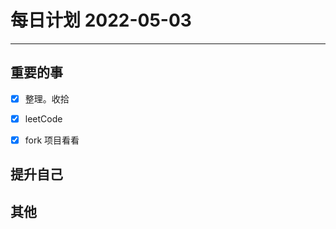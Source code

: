 #  每日计划 2022-05-03
---
## 重要的事
- [x]  整理。收拾
- [x]  leetCode
- [x]  fork 项目看看



## 提升自己

  



## 其他








